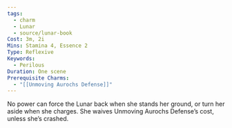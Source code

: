 ```yaml
---
tags:
  - charm
  - Lunar
  - source/lunar-book
Cost: 3m, 2i
Mins: Stamina 4, Essence 2
Type: Reflexive
Keywords:
  - Perilous
Duration: One scene
Prerequisite Charms:
  - "[[Unmoving Aurochs Defense]]"
---
```

No power can force the Lunar back when she stands her ground, or turn her aside when she charges. She waives Unmoving Aurochs Defense’s cost, unless she’s crashed.